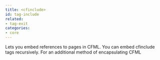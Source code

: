 ```yaml
---
title: <cfinclude>
id: tag-include
related:
- tag-exit
categories:
- core
---
```


Lets you embed references to pages in CFML. You can embed cfinclude tags recursively.
For an additional method of encapsulating CFML
